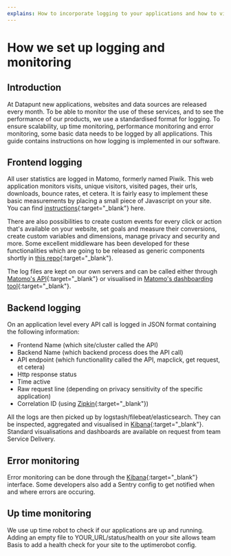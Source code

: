 ```yaml
---
explains: How to incorporate logging to your applications and how to visualize data
---
```


# How we set up logging and monitoring

## Introduction

At Datapunt new applications, websites and data sources are released every month. To be able to monitor the use of these services, and to see the performance of our products, we use a standardised format for logging. To ensure scalability, up time monitoring, performance monitoring and error monitoring, some basic data needs to be logged by all applications. This guide contains instructions on how logging is implemented in our software.

## Frontend logging

All user statistics are logged in Matomo, formerly named Piwik. This web application monitors visits, unique visitors, visited pages, their urls, downloads, bounce rates, et cetera. It is fairly easy to implement these basic measurements by placing a small piece of Javascript on your site. You can find [instructions](https://developer.matomo.org/guides/tracking-javascript-guide){:target="_blank"} here. 

There are also possibilities to create custom events for every click or action that's available on your website, set goals and measure their conversions, create custom variables and dimensions, manage privacy and security and more. Some excellent middleware has been developed for these functionalities which are going to be released as generic components shortly in [this repo](https://github.com/Amsterdam/matomo){:target="_blank"}.

The log files are kept on our own servers and can be called either through [Matomo's API](https://developer.matomo.org/api-reference/reporting-api){:target="_blank"} or visualised in [Matomo's dashboarding tool](http://piwik.datapunt.amsterdam.nl){:target="_blank"}.

## Backend logging
On an application level every API call is logged in JSON format containing the following information:

* Frontend Name (which site/cluster called the API)
* Backend Name (which backend process does the API call)
* API endpoint (which functionallity called the API, mapclick, get request, et cetera)
* Http response status
* Time active
* Raw request line (depending on privacy sensitivity of the specific application)
* Correlation ID (using [Zipkin](https://zipkin.io/){:target="_blank"})

All the logs are then picked up by logstash/filebeat/elasticsearch. They can be inspected, aggregated and visualised in [Kibana](http://logs.data.amsterdam.nl){:target="_blank"}. Standard visualisations and dashboards are available on request from team Service Delivery.  

## Error monitoring
Error monitoring can be done through the [Kibana](http://logs.data.amsterdam.nl){:target="_blank"} interface. Some developers also add a Sentry config to get notified when and where errors are occuring.

## Up time monitoring
We use up time robot to check if our applications are up and running. Adding an empty file to YOUR_URL/status/health on your site allows team Basis to add a health check for your site to the uptimerobot config.

